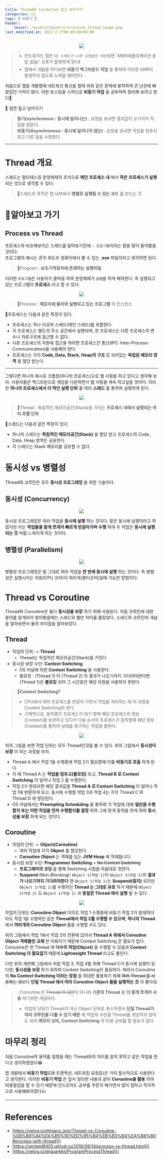 ```yaml
---
title: Thread와 Coroutine 짚고 넘어가기
categories: CS
tags: ['비동기']
header:
    teaser: /assets/teasers/coroutine_thread_image.png
last_modified_at: 2022-2-7T00:00:00+09:00
---
```

<p align="center"><img src="https://user-images.githubusercontent.com/63226023/152731810-a0d2ddc8-cbee-48b0-8398-3b6deb4f0233.png"></p>

> - 안드로이드 앱은 `UI 스레드가 너무 오랫동안 차단`되면 'ANR(애플리케이션 응답 없음)' 오류가 발생하게 된다❗
> - 앱에서 개발을 하다보면 __비동기 백그라운드 작업__ 을 통하여 이러한 ANR이 발생하지 않도록 노력을 해야한다. 

처음으로 앱을 개발할때 네트워크 통신을 할때 위와 같은 문제에 봉착하여 큰 난관에 빠졌었던 기억이 많다. 이번 포스팅을 시작으로 __비동기 작업__ 을 공부하며 정리해 보려고 한다🤔

📍 잠깐 짚고 넘어가기
> __동기(synchronous : 동시에 일어나는)__ : 요청을 보내면 결과값이 오기까지 작업을 멈춘다.   
> __비동기(Asynchronous : 동시에 일어나지 않는)__ : 요청을 보내면 작업을 멈추지 않고 다른 일을 수행한다.
- - -

# Thread 개요
스레드는 멀티태스킹 운영체제의 초석으로 __메인 프로세스 내__ 에서 __작은 프로세스가 실행__ 되는 것으로 생각할 수 있다. 

> 📍스레드의 목적은 앱 내부에서 __병렬로 실행될 수 있는 코드__ 를 만드는 것

# 🤔알아보고 가기
## Process vs Thread
프로세스와 비슷해보이는 스레드를 알아보기전에 `~ 프로그램`이라는 말을 많이 들어봤을 것이다.   
프로그램의 예시는 흔히 위도우 컴퓨터에서 볼 수 있는 __.exe__ 파일이라고 생각하면 된다.
> 📍Program : __보조기억장치에 존재하는 실행파일__

이러한 `프로그램`은 사용자가 클릭을 하여 운영체제가 `실행`을 하게 해야한다. 즉 실행되고 있는 프로그램이 __프로세스__ 라고 할 수 있다.

 <p align="center"><img src="https://user-images.githubusercontent.com/63226023/152743857-ac10d808-8324-461b-9f97-40a07e1eeadb.png"></p>

> 📍Process : __메모리에 올라와 실행되고 있는 프로그램__ 의 인스턴스

🔔프로세스는 다음과 같은 특징이 있다.
 - 프로세스는 하나 이상의 스레드(메인 스레드)를 포함한다.
 - 각 프로세스는 별도의 주소 공간에서 실행되며, 한 프로세스는 다른 프로세스의 변수나 자료구조에 접근할 수 없다.
 - 다른 프로세스의 자원에 접근을 하려면 프로세스간 통신(IPC: Inter-Process-Communication)을 사용해야 한다.
 - 프로세스는 각각 __Code, Data, Stack, Heap의 구조__ 로 되어있는 __독립된 메모리 영역__ 을 할당 받는다.

 - - -

 그렇다면 하나의 예시로 크롬창(하나의 프로세스)으로 웹 서핑을 하고 있다고 생각해 보자. 사용자들은 백그라운드로 게임을 다운하면서 웹 서핑을 계속 하고싶을 것이다. 이러한 __하나의 프로세스에서 더 작인 실행 단위__ 를 여러 __스레드__ 를 통하여 실행하게 된다.

 <p align="center"><img src="https://user-images.githubusercontent.com/63226023/152743769-aa8ae95c-6af9-4369-98f1-92504df1bb76.png"></p>

 > 📍Thread : 독립적인 메모리공간(Stack)을 가지는 __프로세스 내에서 실행되는 여러 흐름 단위__

 🔔스레드는 다음과 같은 특징이 있다.
 - 하나의 스레드는 __독립적인 메모리공간(Stack)__ 을 할당 받고 프로세스의 Code, Data, Heap 영역은 공유한다.
 - 각 스레드는 Stack 메모리를 공유할 수 없다.

# 동시성 vs 병렬성
Thread와 코루틴은 모두 __동시성 프로그래밍__ 을 위한 기술이다.
## 동시성 (Concurrency)
<p align="center"><img src="https://user-images.githubusercontent.com/63226023/152747561-c8870560-b07d-403a-8cbb-695a0fba3cce.png"></p>

동시성 프로그래밍은 여러 작업을 __동시에 실행__ 하는 것이다. 말은 동시에 실행이라고 하였지만 이는 __작업들을 잘게 쪼게어 빠르게 번갈아가며 수행__ 하여 두 작업은 __동시에 실행되는 것__ 처럼 느껴지게 하는 것이다.

## 병렬성 (Parallelism)
<p align="center"><img src="https://user-images.githubusercontent.com/63226023/152748798-19726566-bf04-4b27-9453-cd23b31f6b21.png"></p>

병렬성 프로그래밍은 말 그대로 여러 작업을 __한 번에 동시에 실행__ 하는 것이다. 즉 병렬성은 실행시키는 자원(CPU 코어)이 여러개(멀티코어)일때 가능한 방법이다.

# Thread vs Coroutine
Thread와 Coroutine은 둘다 __동시성을 보장__ 하기 위해 사용된다. 처음 코루틴에 대한 용어를 알게되어 찾아봤을때는 스레드와 별반 차이를 몰랐었다. 스레드와 코루틴의 개념을 알아보면서 둘의 차이점을 알아보았다.

## Thread
- 작업의 단위 -> __Thread__
    - Thread는 독립적인 메모리공간(Stack)을 가진다
- 동시성 보장 수단: __Context Switching__
    - OS 커널에 의한 __Context Switching__ 을 사용한다.
    - 블로킹 : (Thread 1) 이 (Thread 2) 의 결과가 나오기까지 기다려야한다면 (Thread 1)은 __블로킹__ 되어 그 시간동안 해당 자원을 사용하지 못한다.

> __🤔Context Switching?__   
> - CPU에서 여러 프로세스를 번갈아 가면서 작업을 처리하는 데 이 과정을 Context Switching라 한다.   
> - 구체적으로, 동작중인 프로세스가 대기 할때 해당 프로세스의 정보(Context)를 보관하고 있다가 다음 순서의 프로세스가 동작할때 해당 정보(Context)를 통하여 상태를 복구하는 작업을 말한다.

<p align="center"><img src="https://user-images.githubusercontent.com/63226023/152752310-17cd2826-0ad2-476f-aa85-e059b251d86b.png"></p>

위의 그림을 보면 작업 단위는 모두 Thread인것을 볼 수 있다. 위의 그림에서 __동시성이 보장__ 이 되는 과정을 보자.

- Thread A 에서 작업 1을 수행중에 작업 2가 필요할때 이를 __비동기로 호출__ 하게 된다.
- 이 때 Thread A 는 __작업을 멈추고(블로킹)__ 되고, __Thread B 로 Context Switching__ 이 일어나 작업 2 를 수행한다.
- 작업 2가 완료되면 해당 결과값을 __Thread A 로 Context Switching__ 이 일어나 작업 1에 반환하게 되고, 동시에 수행할 작업 3과 작업 4는 각각 Thread C 와 Thread D 에 할당된다.
- OS 커널에서는 __Preempting Scheduling__ 을 통하여 각 작업에 대해 __얼만큼 수행할지 또는 어떤 작업을 먼저 수행할지를 결정__ 하여 그에 맞게 동작을 하게 하여 __동시성을 보장__ 하게 되는 것이다.

## Coroutine
- 작업의 단위 -> __Object(Coroutine)__
    - 여러 작업에 각각 __Object__ 를 할당한다.
    - __Coroutine Object__ 는 객체를 담는 __JVM Heap__ 에 적재됩니다.
- 동시성 보장 수단: __Programmer Switching__ = ~~No Context Switching~~
    - __프로그래머의 코딩__ 을 통해 Switching 시점을 마음대로 정한다.
    - __Suspend__ (Non-Blocking): `Object 1(작업 1)`이 `Object 2(작업 2)`의 __결과가 나오기까지 기다려야한다__ 면
    `Object 1(작업 1)`는 __Suspend(중지)__ 되지만 `Object 1(작업 1)`를 수행하던 __Thread 는 그대로 유효__ 하기 때문에 `Object 2(작업 2)` 도 `Object 1(작업 1)` 과 __동일한 Thread 에서 실행__ 될 수 있다.

<p align="center"><img src="https://user-images.githubusercontent.com/63226023/152752334-57ccdaa1-cea6-43d4-a17f-72444f42a64d.png"></p>

작업의 단위는 __Coroutine Object__ 이므로 작업 1 수행중에 비동기 작업 2가 발생하더라도 작업 1을 수행하던 같은 __Thread에서 작업 2를 수행할 수 있으며__, __하나의 Thread__ 에서 __여러개의 Coroutine Object__ 들을 수행할 수도 있다.

위의 그림에서 작업 1에서 작업 2의 전환에 있어서 __Thread A 위에서 Coroutine Object 객체들만 교체__ 만  이뤄지기 때문에 Context Switching 은 필요가 없다.   
Coroutine은 한 Thread 에 __다수의 작업(Objcet)__ 을 수행할 수 있음과 __Context Switching 이 필요없기__ 때문에 __Lightweight Thread__ 라고도 불린다.

다만 위의 세번째 그림에서 처럼 작업 3, 작업 4를 위해 Thread C가 동시에 실행이 된다면, __동시성을 보장__ 하기 위하여 Context Switching이 필요하다. 따라서 Coroutine의 __No Context Switching 이라는 장점__ 을 최대한 활용하기 위해 ~~여러 Thread 를 사용하는 것~~보다 __단일 Thread 에서 여러 Coroutine Object 들을 실행하는 것__ 이 좋다😮

> 💡Coroutine 은 ~~Thread 의 대안~~이 아니라 __기존의 Thread__ 를 __더 잘게 쪼개어 사용__ 하기위한 개념이다.   
>    - 작업의 단위가 Thread가 아닌 Object 단위로 축소하면서 __단일 Thread가 여러 코루틴을 다룰 수 있기 때문__ 에 작업의 수만큼 Thread를 생성하지 않아도 되어 __메모리 낭비, Context Switching__ 의 비용 낭비를 할 필요가 없다.


# 마무리 정리
처음 Coroutine의 용어를 접했을 때는 Thread와의 차이를 알지 못하고 같은 작업을 한다고 생각하였었다😂

앱 개발에서 __비동기 작업__(DB 트랜잭션, 네트워킹 요청등)은 거의 필수적으로 사용한다고 생각한다. 이러한 __비동기 작업__ 은 앞서 정리한 내용과 같이 __Coroutine을 활용__ 하여 비용절감을 할 수 있기 때문에 안드로이드 공부를 꾸준히 해가면서 많이 접하고 적극적으로 사용해봐야겠다👍

- - -

# References

- [https://velog.io/@haero_kim/Thread-vs-Coroutine-%EB%B9%84%EA%B5%90%ED%95%B4%EB%B3%B4%EA%B8%B0#process-with-thread]()
- [https://gmlwjd9405.github.io/2018/09/14/process-vs-thread.html]()
- [https://velog.io/@gparkkii/ProgramProcessThread]()